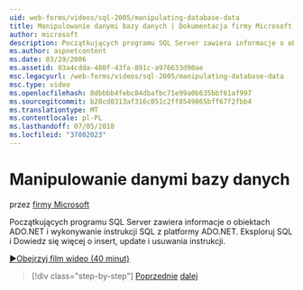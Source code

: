 ```yaml
---
uid: web-forms/videos/sql-2005/manipulating-database-data
title: Manipulowanie danymi bazy danych | Dokumentacja firmy Microsoft
author: microsoft
description: Początkujących programu SQL Server zawiera informacje o obiektach ADO.NET i wykonywanie instrukcji SQL z platformy ADO.NET. Eksploruj program SQL oraz informacje na temat insert, update i delete w komórce jednowątkowej...
ms.author: aspnetcontent
ms.date: 03/29/2006
ms.assetid: 03a4cdda-480f-43fa-891c-a976633d90ae
msc.legacyurl: /web-forms/videos/sql-2005/manipulating-database-data
msc.type: video
ms.openlocfilehash: 8dbbbb4febc84dbafbc71e99a0b635bbf61af997
ms.sourcegitcommit: b28cd0313af316c051c2ff8549865bff67f2fbb4
ms.translationtype: MT
ms.contentlocale: pl-PL
ms.lasthandoff: 07/05/2018
ms.locfileid: "37802023"
---
```

<a name="manipulating-database-data"></a>Manipulowanie danymi bazy danych
====================
przez [firmy Microsoft](https://github.com/microsoft)

Początkujących programu SQL Server zawiera informacje o obiektach ADO.NET i wykonywanie instrukcji SQL z platformy ADO.NET. Eksploruj SQL i Dowiedz się więcej o insert, update i usuwania instrukcji.

[&#9654;Obejrzyj film wideo (40 minut)](https://channel9.msdn.com/Blogs/ASP-NET-Site-Videos/manipulating-database-data)

> [!div class="step-by-step"]
> [Poprzednie](designing-relational-database-tables.md)
> [dalej](more-structured-query-language.md)

